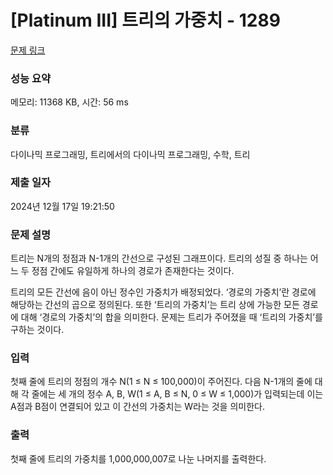 # [Platinum III] 트리의 가중치 - 1289 

[문제 링크](https://www.acmicpc.net/problem/1289) 

### 성능 요약

메모리: 11368 KB, 시간: 56 ms

### 분류

다이나믹 프로그래밍, 트리에서의 다이나믹 프로그래밍, 수학, 트리

### 제출 일자

2024년 12월 17일 19:21:50

### 문제 설명

<p>트리는 N개의 정점과 N-1개의 간선으로 구성된 그래프이다. 트리의 성질 중 하나는 어느 두 정점 간에도 유일하게 하나의 경로가 존재한다는 것이다.</p>

<p>트리의 모든 간선에 음이 아닌 정수인 가중치가 배정되었다. ‘경로의 가중치’란 경로에 해당하는 간선의 곱으로 정의된다. 또한 ‘트리의 가중치’는 트리 상에 가능한 모든 경로에 대해 ‘경로의 가중치’의 합을 의미한다. 문제는 트리가 주어졌을 때 ‘트리의 가중치’를 구하는 것이다.</p>

### 입력 

 <p>첫째 줄에 트리의 정점의 개수 N(1 ≤ N ≤ 100,000)이 주어진다. 다음 N-1개의 줄에 대해 각 줄에는 세 개의 정수 A, B, W(1 ≤ A, B ≤ N, 0 ≤ W ≤ 1,000)가 입력되는데 이는 A점과 B점이 연결되어 있고 이 간선의 가중치는 W라는 것을 의미한다.</p>

### 출력 

 <p>첫째 줄에 트리의 가중치를 1,000,000,007로 나눈 나머지를 출력한다.</p>

